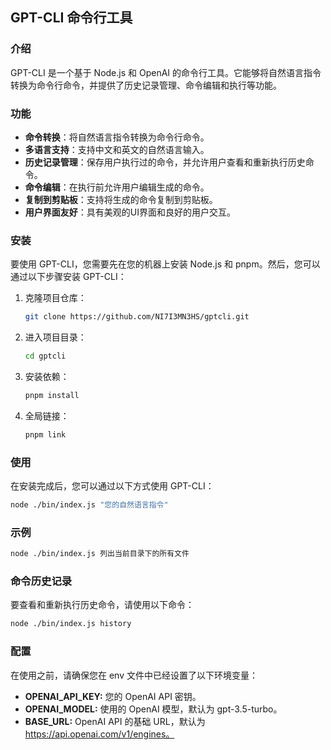 ## GPT-CLI 命令行工具

### 介绍

GPT-CLI 是一个基于 Node.js 和 OpenAI 的命令行工具。它能够将自然语言指令转换为命令行命令，并提供了历史记录管理、命令编辑和执行等功能。

### 功能

- **命令转换**：将自然语言指令转换为命令行命令。
- **多语言支持**：支持中文和英文的自然语言输入。
- **历史记录管理**：保存用户执行过的命令，并允许用户查看和重新执行历史命令。
- **命令编辑**：在执行前允许用户编辑生成的命令。
- **复制到剪贴板**：支持将生成的命令复制到剪贴板。
- **用户界面友好**：具有美观的UI界面和良好的用户交互。

### 安装

要使用 GPT-CLI，您需要先在您的机器上安装 Node.js 和 pnpm。然后，您可以通过以下步骤安装 GPT-CLI：

1. 克隆项目仓库：

   ```bash
   git clone https://github.com/NI7I3MN3HS/gptcli.git
   ```

2. 进入项目目录：

   ```bash
   cd gptcli
   ```

3. 安装依赖：

   ```bash
   pnpm install
   ```

4. 全局链接：

   ```bash
   pnpm link
   ```

### 使用

在安装完成后，您可以通过以下方式使用 GPT-CLI：

```bash
node ./bin/index.js "您的自然语言指令"
```

### 示例

```bash
node ./bin/index.js 列出当前目录下的所有文件
```

### 命令历史记录

要查看和重新执行历史命令，请使用以下命令：

```bash
node ./bin/index.js history
```

### 配置

在使用之前，请确保您在 env 文件中已经设置了以下环境变量：

- **OPENAI_API_KEY:** 您的 OpenAI API 密钥。
- **OPENAI_MODEL:** 使用的 OpenAI 模型，默认为 gpt-3.5-turbo。
- **BASE_URL:** OpenAI API 的基础 URL，默认为 https://api.openai.com/v1/engines。
